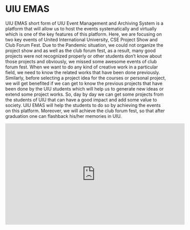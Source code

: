 # UIU EMAS
UIU EMAS short form of UIU Event Management and Archiving System is a platform that will allow us to host the events systematically and virtually which is one of the key features of this platform. Here, we are focusing on two key events of United International University, CSE Project Show and Club Forum Fest. Due to the Pandemic situation, we could not organize the project show and as well as the club forum fest, as a result, many good projects were not recognized properly or other students don’t know about those projects and obviously, we missed some awesome events of club forum fest. When we want to do any kind of creative work in a particular field, we need to know the related works that have been done previously. Similarly, before selecting a project idea for the courses or personal project, we will get benefited if we can get to know the previous projects that have been done by the UIU students which will help us to generate new ideas or extend some project works. So, day by day we can get some projects from the students of UIU that can have a good impact and add some value to society. UIU EMAS will help the students to do so by achieving the events on this platform. Moreover, we will achieve the club forum fest, so that after graduation one can flashback his/her memories in UIU.
<iframe width="560" height="315" src="https://www.youtube.com/embed/A_Q4uFM8nQ0" title="YouTube video player" frameborder="0" allow="accelerometer; autoplay; clipboard-write; encrypted-media; gyroscope; picture-in-picture" allowfullscreen></iframe>
